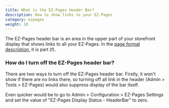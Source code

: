 ```yaml
---
title: What is the EZ-Pages Header Bar?
description: How to show links to your EZ-Pages
category: ezpages
weight: 10
---
```


The EZ-Pages header bar is an area in the upper part of your storefront display that shows links to all your EZ-Pages.   In the [page format description](/user/template/page_format/), it is part (f). 

### How do I turn off the EZ-Pages header bar? 
There are two ways to turn off the EZ-Pages header bar. Firstly, it won't show if there are no links there, so turning off all link in the header (Admin > Tools > EZ-Pages) would also suppress display of the bar itself.

Even quicker would be to go to Admin > Configuration > EZ-Pages Settings and set the value of "EZ-Pages Display Status - HeaderBar" to zero.


